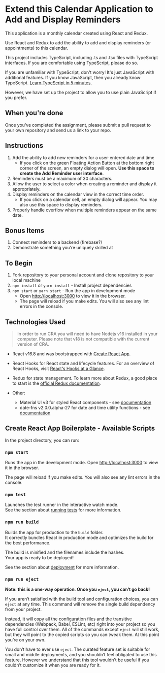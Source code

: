 # Extend this Calendar Application to Add and Display Reminders

This application is a monthly calendar created using React and Redux.

Use React and Redux to add the ability to add and display reminders (or appointments) to this calendar.

This project includes TypeScript, including .ts and .tsx files with TypeScript interfaces. If you are comfortable using TypeScript, please do so.

If you are unfamiliar with TypeScript, don't worry!  It's just JavaScript with additional features.  If you know JavaScript, then you already know TypeScript. [Learn TypeScript in 5 minutes](https://www.typescriptlang.org/docs/handbook/typescript-in-5-minutes.html).

However, we have set up the project to allow you to use plain JavaScript if you prefer.

## When you're done

Once you've completed the assignment, please submit a pull request to your own repository and send us a link to your repo.

## Instructions

  1. Add the ability to add new reminders for a user-entered date and time
        - If you click on the green Floating Action Button at the bottom right corner of the screen, an empty dialog will open. **Use this space to create the Add Reminder user interface**.
  2. Reminders must be a maximum of 30 characters.
  3. Allow the user to select a color when creating a reminder and display it appropriately.
  4. Display reminders on the calendar view in the correct time order.
      - If you click on a calendar cell, an empty dialog will appear. You may also use this space to display reminders.
  5. Properly handle overflow when multiple reminders appear on the same date.
  
## Bonus Items
  1. Connect reminders to a backend (firebase?)
  2. Demonstrate something you're uniquely skilled at

## To Begin

  1. Fork repository to your personal account and clone repository to your local machine
  2. `npm install` or `yarn install` - Install project dependencies
  3. `npm start` or `yarn start` - Run the app in development mode
      - Open [http://localhost:3000](http://localhost:3000) to view it in the browser.
      - The page will reload if you make edits. You will also see any lint errors in the console.

## Technologies Used

  > In order to run CRA you will need to have Nodejs v16 installed in your computer. Please note that v18 is not compatible with the current version of CRA.
  
  * React v16.8 and was bootstrapped with [Create React App](https://github.com/facebook/create-react-app).

  * React Hooks for React state and lifecycle features. For an overview of React Hooks, visit [React's Hooks at a Glance](https://reactjs.org/docs/hooks-overview.html).

  * Redux for state management.  To learn more about Redux, a good place to start is the [official Redux documentation](https://redux.js.org/introduction/getting-started#learn-redux).

  * Other:
    - Material UI v3 for styled React components - see [documentation](https://v3.material-ui.com/)
    - date-fns v2.0.0.alpha-27 for date and time utility functions - see [documentation](https://date-fns.org/v2.0.0-alpha.27/docs/Getting-Started)

## Create React App Boilerplate - Available Scripts

In the project directory, you can run:

### `npm start`

Runs the app in the development mode.
Open [http://localhost:3000](http://localhost:3000) to view it in the browser.

The page will reload if you make edits.
You will also see any lint errors in the console.

### `npm test`

Launches the test runner in the interactive watch mode.<br>
See the section about [running tests](https://facebook.github.io/create-react-app/docs/running-tests) for more information.

### `npm run build`

Builds the app for production to the `build` folder.<br>
It correctly bundles React in production mode and optimizes the build for the best performance.

The build is minified and the filenames include the hashes.<br>
Your app is ready to be deployed!

See the section about [deployment](https://facebook.github.io/create-react-app/docs/deployment) for more information.

### `npm run eject`

**Note: this is a one-way operation. Once you `eject`, you can’t go back!**

If you aren’t satisfied with the build tool and configuration choices, you can `eject` at any time. This command will remove the single build dependency from your project.

Instead, it will copy all the configuration files and the transitive dependencies (Webpack, Babel, ESLint, etc) right into your project so you have full control over them. All of the commands except `eject` will still work, but they will point to the copied scripts so you can tweak them. At this point you’re on your own.

You don’t have to ever use `eject`. The curated feature set is suitable for small and middle deployments, and you shouldn’t feel obligated to use this feature. However we understand that this tool wouldn’t be useful if you couldn’t customize it when you are ready for it.

